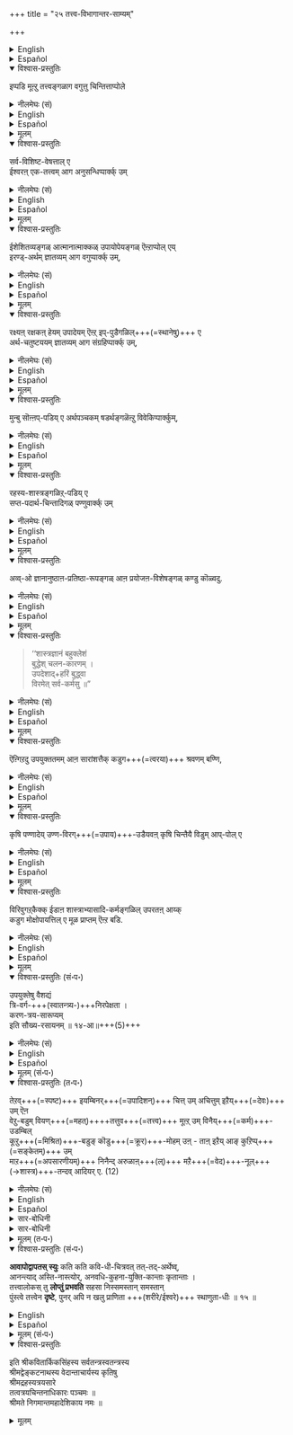 +++
title = "२५ तत्त्व-विभागान्तर-साम्यम्"

+++
<details><summary>English</summary>

OTHER CLASSIFICATIONS OF THE TATVAS OR ‘REALS':
</details>

<details><summary>Español</summary>

OTHER CLASSIFICATIONS OF THE TATVAS OR ‘REALS':
</details>

<details open><summary>विश्वास-प्रस्तुतिः</summary>

इप्पडि मूऩ्ऱु तत्त्वङ्गळाग वगुत्तु चिन्तित्ताप्पोले  
</details>

<details><summary>नीलमेघः (सं)</summary>

इत्थं त्रीणि तत्त्वानीति विभज्य चिन्तयताम् इव
</details>

<details><summary>English</summary>

Here we have classified the Tattvas into three.  
</details>

<details><summary>Español</summary>

Here we have classified the Tattvas into three.  
</details>

<details><summary>मूलम्</summary>

इप्पडि मूऩ्ऱु तत्त्वङ्गळाग वगुत्तु चिन्तित्ताप्पोले  
</details>

<details open><summary>विश्वास-प्रस्तुतिः</summary>

सर्व-विशिष्ट-वेषत्ताल् ए  
ईश्वरऩ् एक-तत्त्वम् आग अनुसन्धिप्पार्क्क् उम्  
</details>

<details><summary>नीलमेघः (सं)</summary>

सर्व-विशिष्ट-वेषेणेश्वर एकं तत्त्वम् इत्य् अनुसंदधताम्, 
</details>

<details><summary>English</summary>

So also some consider Iśvara 48 the only real or Tattva,  
because all other reals are His attributes.  
</details>

<details><summary>Español</summary>

So also some consider Iśvara 48 the only real or Tattva,  
because all other reals are His attributes.  
</details>

<details><summary>मूलम्</summary>

सर्वविशिष्टवेषत्ताले ईश्वरऩ् एकतत्त्वमाग अनुसन्धिप्पार्क्कुम्  
</details>

<details open><summary>विश्वास-प्रस्तुतिः</summary>

ईशेशितव्यङ्गळ् आत्मानात्माक्कळ् उपायोपेयङ्गळ् ऎऩ्ऱाप्पोल् एय्  
इरण्ड्-अर्थम् ज्ञातव्यम् आग वगुप्पार्क्क् उम्,  
</details>

<details><summary>नीलमेघः (सं)</summary>

ईशेशितव्ये, आत्मानात्मानौ, उपायोपेयौ  
इत्य्-एवं-रीत्या ऽर्थ-द्वयं ज्ञातव्यतया विभजमानानाम्  

</details>

<details><summary>English</summary>

Some have classified the tattvas into two as follows:  
The ruler and the ruled;  
the self and the non-self;  
the means and the end (upāya and upeya ).
</details>

<details><summary>Español</summary>

Some have classified the tattvas into two as follows:  
The ruler and the ruled;  
the self and the non-self;  
the means and the end (upāya and upeya ).
</details>

<details><summary>मूलम्</summary>

ईशेशितव्यङ्गळ् आत्मानात्माक्कळ् उपायोपेयङ्गळॆऩ्ऱाप्पोलेय् इरण्डर्थम् ज्ञातव्यमाग वगुप्पार्क्कुम्,  
</details>

<details open><summary>विश्वास-प्रस्तुतिः</summary>

रक्ष्यऩ् रक्षकऩ् हेयम् उपादेयम् ऎऩ्ऱ् इप्-पुडैगळिल्+++(=स्थानेषु)+++ ए  
अर्थ-चतुष्टययम् ज्ञातव्यम् आग संग्रहिप्पार्क्क् उम्,  
</details>

<details><summary>नीलमेघः (सं)</summary>

रक्ष्यो रक्षको, हेयम् उपादेयं चेत्य् एवं-प्रकारैर् अर्थ-चतुष्टयं ज्ञातव्यत्वेन संगृह्णानानाम्,
</details>

<details><summary>English</summary>

Some classify what should be known into four :  
the Saviour and that which is to be saved;  
that which should be rejected and that which should be accepted. 
</details>

<details><summary>Español</summary>

Some classify what should be known into four :  
the Saviour and that which is to be saved;  
that which should be rejected and that which should be accepted. 
</details>

<details><summary>मूलम्</summary>

रक्ष्यऩ् रक्षकऩ् हेयमुपादेय मॆऩ्ऱिप्पुडैगळिले अर्थचतुष्टययम् ज्ञातव्यमाग संग्रहिप्पार्क्कुम्,  
</details>

<details open><summary>विश्वास-प्रस्तुतिः</summary>

मुन्बु सॊऩ्ऩप्-पडिय् ए अर्थपञ्चकम् षडर्थङ्गळॆऩ्ऱु विवेकिप्पार्क्कुम्,  
</details>

<details><summary>नीलमेघः (सं)</summary>

पूर्वोक्तरीत्याऽर्थ-पञ्चकम् इति अर्थषट्कम् इति विवेचयताम्, 
</details>

<details><summary>English</summary>

Others classify what should be known under five heads  
as pointed out before  
and others into six. 
</details>

<details><summary>Español</summary>

Others classify what should be known under five heads  
as pointed out before  
and others into six. 
</details>

<details><summary>मूलम्</summary>

मुन्बु सॊऩ्ऩप्पडिये अर्थपञ्चकम् षडर्थङ्गळॆऩ्ऱु विवेकिप्पार्क्कुम्,  
</details>

<details open><summary>विश्वास-प्रस्तुतिः</summary>

रहस्य-शास्त्रङ्गळिऱ्-‌पडिय् ए  
सप्त-पदार्थ-चिन्तादिगळ् पण्णुवार्क्क् उम्  
</details>

<details><summary>नीलमेघः (सं)</summary>

रहस्य-शास्त्रोक्त-रीत्या सप्त-पदार्थी-चिन्तादिकं कुर्वाणानां च  
</details>

<details><summary>English</summary>

In the Rahasyaśāstras, what should be known is stated to be seven. 
</details>

<details><summary>Español</summary>

In the Rahasyaśāstras, what should be known is stated to be seven. 
</details>

<details><summary>मूलम्</summary>

रहस्यशास्त्रङ्गळिऱ्‌पडिये सप्तपदार्थचिन्तादिगळ् पण्णुवार्क्कुम्  
</details>

<details open><summary>विश्वास-प्रस्तुतिः</summary>

अव्व्-ओ ज्ञानानुष्ठाऩ-प्रतिष्ठा-रूपङ्गळ् आऩ प्रयोजऩ-विशेषङ्गळ् कण्डु कॊळ्वदु.  
</details>

<details><summary>नीलमेघः (सं)</summary>

तत्-तज्-ज्ञानानुष्ठान-प्रतिष्ठा-रूपाः प्रयोजन-विशेषा द्रष्टव्याः । 
</details>

<details><summary>English</summary>

To all those who think in those varied ways,  
there are respective advantages  
accruing to the strengthening of their knowledge and their daily observances.
</details>

<details><summary>Español</summary>

To all those who think in those varied ways,  
there are respective advantages  
accruing to the strengthening of their knowledge and their daily observances.
</details>

<details><summary>मूलम्</summary>

अव्वो ज्ञानानुष्ठानप्रतिष्ठारूपङ्गळाऩ प्रयोजनविशेषङ्गळ् कण्डु कॊळ्वदु.  
</details>

<details open><summary>विश्वास-प्रस्तुतिः</summary>

> ‘‘शास्त्रज्ञानं बहुक्लेशं  
बुद्धेश् चलन-कारणम् ।  
उपदेशाद्+हरिं बुद्ध्वा  
विरमेत् सर्व-कर्मसु ॥” 
</details>

<details><summary>नीलमेघः (सं)</summary>

> ‘‘शास्त्रज्ञानं बहुक्लेशं  
बुद्धेश् चलन-कारणम् ।  
उपदेशाद्+हरिं बुद्ध्वा  
विरमेत् सर्व-कर्मसु ॥” 

</details>

<details><summary>English</summary>

What is said in the following śloka , is of course true:

"A knowledge of the śāstras  
can be obtained only with the greatest difficulty.  
Further it may unsettle the mind.  
Therefore having obtained a knowledge of Hari  
from the teaching of the guru,  
a man should cease from all such activities." 

This does not mean that one should make no attempt to learn the śāstras. 
</details>

<details><summary>Español</summary>

What is said in the following śloka , is of course true:

"A knowledge of the śāstras  
can be obtained only with the greatest difficulty.  
Further it may unsettle the mind.  
Therefore having obtained a knowledge of Hari  
from the teaching of the guru,  
a man should cease from all such activities." 

This does not mean that one should make no attempt to learn the śāstras. 
</details>

<details><summary>मूलम्</summary>

‘‘शास्त्रज्ञानं बहुक्लेशं बुद्धेश्चलनकारणम् । उपदेशाद्धरिं बुद्ध्वा विरमेत्सर्वकर्मसु ॥” 
</details>

<details open><summary>विश्वास-प्रस्तुतिः</summary>

ऎऩ्गिऱदु उपयुक्ततमम् आऩ सारांशत्तैक् कडुग+++(=त्वरया)+++ श्रवणम् बण्णि, 
</details>

<details><summary>नीलमेघः (सं)</summary>

इत्य् उक्तिः,  
उपयुक्ततमं सारांशं तूर्णं श्रुत्वा  
</details>

<details><summary>English</summary>

It only means that one should learn what is most important as quickly as possible 
</details>

<details><summary>Español</summary>

It only means that one should learn what is most important as quickly as possible 
</details>

<details><summary>मूलम्</summary>

ऎऩ्गिऱदु उपयुक्ततममाऩ सारांशत्तैक् कडुग श्रवणम्बण्णि, 
</details>

<details open><summary>विश्वास-प्रस्तुतिः</summary>

कृषि पण्णादेय् उण्ण-विरग्+++(=उपाय)+++-उडैयवऩ् कृषि चिन्तैयै विडुम् आप्-पोल् ए
</details>

<details><summary>नीलमेघः (सं)</summary>

कृषिम् अन्तरैव भोक्तुम् उपायम् उपेयिवान्  
कृषिचिन्तां यथा त्यजति 
</details>

<details><summary>English</summary>

The man who has enough to eat without tilling the soil  
would never think of tilling it. 

(So also without wasting time over what is unimportant,  
we should, as soon as possible, adopt the means prescribed for mokṣa,)
</details>

<details><summary>Español</summary>

The man who has enough to eat without tilling the soil  
would never think of tilling it. 

(So also without wasting time over what is unimportant,  
we should, as soon as possible, adopt the means prescribed for mokṣa,)
</details>

<details><summary>मूलम्</summary>

कृषि पण्णादेयुण्णविरगुडैयवऩ् कृषि चिन्तैयै विडुमाप्पोले
</details>

<details open><summary>विश्वास-प्रस्तुतिः</summary>

विरिवुगऱ्‌कैक्क् ईडाऩ शास्त्राभ्यासादि-कर्मङ्गळिल् उपरतऩ् आय्क्  
कडुग मोक्षोपायत्तिल् ए मूळ प्राप्तम् ऎऩ्ऱ बडि.  
</details>

<details><summary>नीलमेघः (सं)</summary>

तथा विस्तरेणाभ्यसनार्ह-शास्त्राभ्यासादि-कर्मभ्य 
उपरतेन  
झट् इति मोक्षोपाये प्रवर्तितव्यम् इत्येतत्-परा । 
</details>

<details><summary>English</summary>

and proceed at once to adopt the means learnt therefrom for attaining mokṣa ,  
without spending too much time over elaborate treatises,  
which might cause delay in the adoption of the means. 
</details>

<details><summary>Español</summary>

and proceed at once to adopt the means learnt therefrom for attaining mokṣa ,  
without spending too much time over elaborate treatises,  
which might cause delay in the adoption of the means. 
</details>

<details><summary>मूलम्</summary>

विरिवुगऱ्‌कैक्कीडाऩ शास्त्राभ्यासादिकर्मङ्गळिल् उपरतनाय्क् कडुग मोक्षोपायत्तिले मूळ प्राप्तमॆऩ्ऱबडि.  
</details>

<details open><summary>विश्वास-प्रस्तुतिः (सं॰प॰)</summary>

उपयुक्तेषु वैशद्यं  
त्रि-वर्ग-+++(स्वातन्त्र्य-)+++निरपेक्षता ।  
करण-त्रय-सारूप्यम्  
इति सौख्य-रसायनम् ॥  १४-आ॥+++(5)+++
</details>

<details><summary>नीलमेघः (सं)</summary>

उपयुक्तेषु वैशद्यं  
त्रि-वर्ग-+++(स्वातन्त्र्य-)+++निरपेक्षता ।  
करण-त्रय-सारूप्यम्  
इति सौख्य-रसायनम् ॥  १४-आ॥+++(5)+++
</details>

<details><summary>English</summary>

A clear knowledge of what is useful,  
indifference to the three ends (dharma, artha, and kama)  
and being one in thought, word and deed -  
these constitute the elixir of happiness.
</details>

<details><summary>Español</summary>

A clear knowledge of what is useful,  
indifference to the three ends (dharma, artha, and kama)  
and being one in thought, word and deed -  
these constitute the elixir of happiness.
</details>

<details><summary>मूलम् (सं॰प॰)</summary>

उपयुक्तेषु वैशद्यं त्रिवर्गनिरपेक्षता ।  
करणत्रयसारूप्यमिति सौख्यरसायनम् ॥  १४-आ॥
</details>

<details open><summary>विश्वास-प्रस्तुतिः (त॰प॰)</summary>

तेऱव्+++(=स्पष्ट)+++ इयम्बिनर्+++(=उपादिशन्)+++ चित्त् उम् अचित्तुम् इऱैय्+++(=देवः)+++ उम् ऎऩ  
वेऱु-बडुम् वियण्+++(=महत्)++++तत्तुव+++(=तत्त्व)+++ मूऩ्ऱ् उम् विनैय्+++(=कर्म)+++-उडम्बिल्  
कूऱु+++(=मिश्रित)+++-बडुङ् कॊडु+++(=क्रूर)+++-मोहम् उऩ् - ताऩ् इऱैय् आङ् कुऱिप्प्+++(=सङ्केतम्)+++ उम्  
माऱ+++(=अपसारणीयम्)+++ निनैन्द् अरुळाऩ्+++(ल्)+++ मऱै+++(=वेद)+++-नूल्+++(→शास्त्र)+++-तन्दव् आदियर् ए. (12)
</details>

<details><summary>नीलमेघः (सं)</summary>

(अधिकारार्थसंग्राहकगाथा)  
( गाथा )  
दृढ-प्रतिष्ठितं यथा स्यात् तथोपदिदिशुः  
चिच् चाचिच्च स्वामी चेति  
विभिन्नानि विस्मयनीयानि तत्त्वानि त्रीणि,  
कर्ममय-देहे भवन् क्रूर-मोहः,  

> "अहं स्वामी"ति बुद्धिश् च निवर्तेताम्  

इति विचिन्त्य  
कृपया वेद-शास्त्र-प्रदा आद्याः ॥

[[५१]]
</details>

<details><summary>English</summary>

Our ancient ācāryas  
who gave as the essence of the Veda have,  
out of compassion (for us),  
taught us clearly all about the three wonderful and varied tattvas,  
cit, acit and Iśvara  
in order to remove, from our minds,  
the cruel delusion in regard to the body  
arising from karma and  
the notion that we are independent (of the Lord).
</details>

<details><summary>Español</summary>

Our ancient ācāryas  
who gave as the essence of the Veda have,  
out of compassion (for us),  
taught us clearly all about the three wonderful and varied tattvas,  
cit, acit and Iśvara  
in order to remove, from our minds,  
the cruel delusion in regard to the body  
arising from karma and  
the notion that we are independent (of the Lord).
</details>

<details><summary>सार-बोधिनी</summary>

शिष्यबुद्धिसौकर्यार्थम् कीऴ्च् चॊऩ्ऩ अधिकारार्थत्तैप्  
पाट्टाल् ए संग्रहिक्किऱार्  
"तेऱ वियम्बिनर्" इत्यादिना ।  
मऱैनूल्दन्दवादियरे.  
मऱै वेदमागिऱ, नूल् - शास्त्रत्तै, तन्द - उपदेशित्तवर्गळाऩ, आदियर् - पूर्वर्, पूर्वाचार्यर्गळॆऩ्ऱबडि.  
अरुळाल् - कृपैयाल्, ख्यातिलाभपूजापेक्षैयऩ्ऱिक्के केवलकृपैयाले ऎऩ्ऱबडि.  

इदऱ्‌कु "तेऱवियम्बिनर्" ऎन्बद् ओड् अन्वयम्.  
"ऎदऱ्‌कागव्" ऎऩ्ऩिल्?  
**विनैय्-उडम्बिल्** - कर्मत्ताले वन्द देहत्तिल्,  
**कूऱुबडुम्** - सेर्न्दुवरुम्,  
कॊडु मोहमुम् - नरकावहमाऩ आत्मभ्रममुम्,  
**तानिऱैयाङ्गुऱिप्पुम्** - ताने स्वतन्त्रनागलामॆऩ्ऱ ऎण्णमुम्,  
इङ्गु अनीश्वरवादरुचियुम् विवक्षितम्.  
**माऱ निनैन्दु** - नमक्कुत् तीरवेण्डुमॆऩ्ऱु निनैत्तु,  
सित्तुमसित्तुमिऱैयुमॆऩ वेऱुबडुम् - चेतनतत्त्वम्, अचेतनतत्त्वम्,  
शेषियाऩ ईश्वरतत्त्वमॆऩ्ऱु भिन्नभिन्नमाऩ,  
वियऩ्ऱत्तुवमूऩ्ऱुम् - विस्मयनीयमाऩ तत्त्वत्रयत्तैयुम्,  
तेऱ – अतिमन्दबुद्धिकळाऩ नामुम् संशयविपर्ययमऱ तॆळियुम्बडि,  
इयम्बिनर् - उपदेशित्तार्गळॆऩ्ऱ पडि.  

इदनाल् विशदमाऩ तम्मुडैय तत्त्वत्रयज्ञानम्  
‘‘उपदेशाद्धरिं बुध्वा’’ ऎऩ्गिऱबडि  
शास्त्राभ्यासप्रयासमऩ्ऱिक्क् ए  
केवलाचार्योपदेशत्तालेय् ए वन्दद्  
ऎऩ्ऱु सूचितम्.  
</details>

<details><summary>सार-बोधिनी</summary>

इप्पडि तत्त्वत्रयत्तैयुम् तेऱवियम्बिनर् -  
संशयविपर्ययमऱत् तॆळियुम्बडिय् उपदेशित्तार्गळ् ऎऩ्ऩप्पोम् ओ?  
इत्तत्त्वत्रयनिश्चयत्तालिप्पोदुळ्ळ मतान्तरङ्गळा लुण्डाऩ संशयादिकळ् पोनालुम् भाविकळाऩ विचित्रङ्गळाऩ सिद्धान्ताभासङ्गळाल् पुनरपि संशयादिकळुण्डागक्कूडुमागैयालिन्द तत्त्वनिरूपणम् निरर्थकमागादो वॆऩ्गिऱ शंकैयै हृदि निधाय इन्द तत्त्वत्रयचिन्तनमे उत्तरकालभाविसंशयादिकळुक्कुम् निवर्तकमॆऩ्ऱु समाधानमरुळिच्चॆय्गिऱार् आवापोद्वापतस्स्युरिति । तत्तदर्थेषु – अव्वो पदार्थ विषयत्तिल्, अस्तिनास्त्योः – अस्ति ऎऩ्गिऱ व्यवहारत्तुक्कुम् नास्ति ऎऩ्गिऱ व्यवहारत्तुक्कुम्. आनन्त्यात् – अनन्तत्वमुण्डागैयाल्. आवापोद्वापतः – आवापो नाम स्वीकारः । उद्वापः – त्यागः, तस्मात् । अदावदु नैयायिकऩ् समवायमुण्डॆऩ्ऱु व्यवहरिप्पदाल् अवनालदु स्वीकरिक्कप्पडुगिऱदु. इल्लैयॆऩ्ऱु व्यवहरिप्पदाल् वेदान्तिकळालदु त्यजिक्कप्पडुगिऱदु. वेदान्तिकळाल् सत्वरजस्तमस्सुक्कळिल् शास्त्रत्तिल् अस्ति ऎऩ्गिऱ व्यवहारमिरुप्पदालवैगळ् स्वीकरिक्कप्पडुगिऱदुगळ्. नैयायिकर्गळालदु त्यजिक्कप्पडुगिऱदु. इप्पडिये इतरपदार्थङ्गळिलुङ् गण्डुगॊळ्वदु. इप्पडियॊरुवनङ्गीकरित्त समवायत्तैयुम् मऱ्ऱॊरु वनङ्गीकरित्त सत्वादिकळैयुम् इऩ्ऩुम् सिलवऱ्ऱैयुङ् गूट्टिनाल् भिन्नभिन्नसिद्धान्तङ्गळाग मुडियुमॆऩ्ऱबडि. अदिल् दृष्टान्तमरुळिच्चॆय्गिऱार् कविधीचित्रवत् इति । कविगळुडैय बुद्धिचातुर्यत्ताले सॆय्यप्पट्ट चित्रकाव्यम् पोले, अदावदु भारतत्तिल् सॊल्लप्पट्ट शकुन्तलोपाख्यानत्तै मात्तिरम् स्वीकरित्तु अदिलिल्लाद अभिज्ञानदानदुर्वासऋष्यागमनशापप्रदानादिकळाऩ सिल अपूर्वार्थङ्गळैयुम् कूट्टि सॆय्यप्पट्ट शाकुन्तलादिविचित्रकाव्यम् पोले ऎऩ्ऱबडि. कतिकति कृतान्ताः – अनेकसिद्धान्ताः, स्युः – उण्डागक्कूडुम्. संभावनायां लिङ् । आनालन्द सिद्धान्तङ्गळ् आवापोद्वापङ्गळाले कल्पितङ्गळागैयाल् बुद्धिमान्गळुक्कु अदिलादरमुण्डागादेयॆऩ्ऩ अवैगळै विशेषिप्पिक्किऱार् अनवधिकुहनायुक्तिकान्ता इति । अनवधि – ऎल्लैयिल्लाद, कुहना – वञ्चनै, तत्संबन्धिकळाऩ युक्तिकळाले, कान्ताः – समीचीनयुक्तियुक्तङ्गळ्बोल् भासिक्किऱ ऎऩ्ऱबडि. इदनालन्द सिद्धान्तङ्गळ् आवापोद्वापकल्पितङ्गळानबोदिलुम् विचित्रयुक्तियुक्तङ्गळागैयाल् बुद्धिमान्गळुक्कुमवैगळ् कदाचिदादरणीयङ्गळागलामॆऩ्ऱदायिऱ्ऱु. इप्पडि आवापोद्वापत्तालनेकसिद्धान्तङ्गळ् संभावितमानालदनालिप्पॊऴुदु पण्णिऩ तत्त्वनिश्चयत्तुक्कु बाधकम् वारादोवॆऩ्ऩ, इन्द तत्त्वनिश्चयमे भाविसिद्धान्तङ्गळुक्कॆल्लाम् निवर्तकमामॆऩ्गिऱार् तत्त्वालोकस्त्वित्यादिना । निस्समः – समशब्द मधिकत्तुक्कुमुपलक्षणम्. समाभ्यधिकरहितमाऩ वॆऩ्ऱबडि. तत्त्वालोकः – ‘‘भोक्ता भोग्यं प्रेरितारञ्च मत्वा’’ ऎऩ्गिऱ श्रुतिसिद्धमाऩ तत्त्वविषयकमाऩ तत्त्वालोकम् यथार्थज्ञानम्. तु ऎन्बदाल् श्रुतिजन्यमाऩ इन्द तत्त्वज्ञानत्तिनुडैय भाविसर्वविरोधिनिवर्तकत्वरूपवैलक्षण्यम् सॊल्लप्पडुगिऱदु. ताऩ् समस्ताऩ् – आपाततो रम्यङ्गळाऩ अन्द सर्वसिद्धान्तङ्गळैयुम्, सहसा लोप्तुं – ज्ञानान्तरव्यवधानमऩ्ऱिक्के निवर्तिप्पिक्क, प्रभवति – समर्थमागिऱदु. ऒरुवनुक्कु शास्त्रपरामर्शत्ताले प्रमात्मकमाऩ तत्त्वनिश्चयम् पिऱन्दाल् अवनुक्कु पिन्बुण्डागुम् मतान्तरङ्गळाले कलक्कमे उण्डागादॆऩ्ऱु करुत्तु. उक्तार्थत्तै अर्थान्तरन्यासत्ताले दृढीकरिक्किऱार् पुंस्त्वेत्यादिना । ऒरुवनाले ‘‘स्थाणुर्वा पुरुषो वा" ऎऩ्गिऱ संशयोत्तरं ‘‘पुरुषत्वव्याप्यकरादिमाऩ्’’ ऎऩ्गिऱ विशेषदर्शनत्ताले पुंस्त्वमानदु साक्षात्करिक्कप्पट्टालवनुक्कु विशेषादर्शनरूप अदावदु सामान्यदर्शनरूपसंशयविपर्ययसामग्रीनाशात् स्थाणुतादिः – स्थाणुत्वरूपकोट्यन्तरम्. पुनरपि न प्राणिता खलु – भासिक्कादऩ्ऱो? इङ्गु स्थाणुतैक्कुप् प्राणनम् संशयविपर्ययादिकळिल् भानम्. आदिपदत्ताल् शिलास्तंभत्वादिकळ् विवक्षितङ्गळ्. ‘‘स्थाणुताधीः’’ ऎऩ्गिऱ पाठत्तिल् पुंस्त्वदर्शनम् वन्दाल् स्थाणुत्वविषयबुद्धियुण्डागादॆऩ्ऱु सरसमाग अर्थसिद्धियुमुण्डु. इप्पडि लोकसिद्धार्थान्तरन्यासम्बोल् शास्त्रसिद्धार्थान्तरन्यासमुमिङ्गु द्योतितमागिऱदु. अदावदु जगत्कारणमाऩ ब्रह्म पुरुषसूक्तादिप्रसिद्धपरमपुरुषना? स्थाणुर्वा? अदावदु रुद्रना? ऎऩ्गिऱ संशयानन्तरं ऒरुवनुक्कु अबाधितप्रमाणङ्गळैक्कॊण्डु जगत्कारणत्तुक्कु पुंस्त्वमानदु अदावदु परमपुरुषत्वमानदु साक्षात्कारतुल्यमाऩ निश्चयत्ताले विषयीकृतमानालवनुक्कु जगत्कारणत्तिल् (स्थाणुतादिः) रुद्रत्व चतुर्मुखत्वादिकळ् भासिक्कादऩ्ऱोवॆऩ्ऱु. इङ्गु इन्द अर्थान्तरन्यासम् नाटकङ्गळिल् उत्तराङ्कार्थसूचकमाऩ ‘‘अङ्कान्तपात्रैरङ्कास्यमुत्तराङ्कार्थसूचनं’’ ऎऩ्ऱु सॊल्लप्पट्ट अङ्कास्यम्बोल् उत्तराधिकारार्थनिर्णयत्तिऱ्‌कु सूचकमायुमागिऱदु.   
</details>

<details><summary>मूलम् (त॰प॰)</summary>

तेऱवियम्बिनर् सित्तुमसित्तुमिऱैयुमॆऩ  
वेऱुबडुम् वियऩ्ऱत्तुवमूऩ्ऱुम् विनैयुडम्बिल्  
कूऱुबडुङ् गॊडुमोगमुऩ् दानिऱैयाङ्गुऱिप्पुम्  
माऱ निनैन्दरुळाऩ् मऱैनूल्दन्द वादियरे. (12)
</details>

<details open><summary>विश्वास-प्रस्तुतिः (सं॰प॰)</summary>

**आवापोद्वापतस् स्युः** कति कति कवि-धी-चित्रवत् तत्-तद्-अर्थेष्व्,  
आनन्त्याद् अस्ति-नास्त्योर्, अनवधि-कुहना-युक्ति-कान्ताः कृतान्ताः ।  
तत्त्वालोकस् तु **लोप्तुं प्रभवति** सहसा निस्समस्तान् समस्तान्  
पुंस्त्वे तत्त्वेन **दृष्टे**, पुनर् अपि न खलु प्राणिता +++(शरीरे/ईश्वरे)+++ स्थाणुता-धीः ॥ १५ ॥
</details>

<details><summary>English</summary>

By the addition of a point here  
and the omission of a point there,  
there are countless systems of thought,  
each appearing beautiful with fallacious arguments  
owing to the endless differences due to 'is' and 'is not'.  
These are indeed as numerous as the poems  
composed by the imagination of poets  
(some omitting an incident  
and others inventing an incident and so forth).  
Notwithstanding this,  
the unparalleled vision of the truth (about the tattvas) will make them all vanish at once into thin air.  
When the man is seen in reality,  
the delusion that ~~he is an animal or~~ a log of wood, sthāṇu vanishes at once.  

So also when, with the help of the pramāṇas, Puruṣottama is ascertained as the Supreme Deity,  
the delusion that Rudra (Sthāṇu) or any other is the Supreme Deity is at once dispelled.
</details>

<details><summary>Español</summary>

By the addition of a point here  
and the omission of a point there,  
there are countless systems of thought,  
each appearing beautiful with fallacious arguments  
owing to the endless differences due to 'is' and 'is not'.  
These are indeed as numerous as the poems  
composed by the imagination of poets  
(some omitting an incident  
and others inventing an incident and so forth).  
Notwithstanding this,  
the unparalleled vision of the truth (about the tattvas) will make them all vanish at once into thin air.  
When the man is seen in reality,  
the delusion that ~~he is an animal or~~ a log of wood, sthāṇu vanishes at once.  

So also when, with the help of the pramāṇas, Puruṣottama is ascertained as the Supreme Deity,  
the delusion that Rudra (Sthāṇu) or any other is the Supreme Deity is at once dispelled.
</details>

<details><summary>मूलम् (सं॰प॰)</summary>

आवापोद्वापतस्स्युः कतिकति कविधीचित्रवत्ततदर्थेष्व्  
आनन्त्यादस्तिनास्त्योरनवधिकुहनायुक्तिकान्ताः कृतान्ताः ।  
तत्त्वालोकस्तु लोप्तुं प्रभवति सहसा निस्समस्तान् समस्तान्  
पुंस्त्वे तत्त्वेन दृष्टे पुनरपि न खलु प्राणिता (स्थाणुतादिः) स्थाणुताधीः ॥ १५ ॥
</details>

<details open><summary>विश्वास-प्रस्तुतिः</summary>

इति श्रीकवितार्किकसिंहस्य सर्वतन्त्रस्वतन्त्रस्य  
श्रीमद्वेङ्कटनाथस्य वेदान्ताचार्यस्य कृतिषु  
श्रीमद्रहस्यत्रयसारे  
तत्वत्रयचिन्तनाधिकारः पञ्चमः ॥  
श्रीमते निगमान्तमहादेशिकाय नमः ॥
</details>

<details><summary>मूलम्</summary>

इति श्रीकवितार्किकसिंहस्य सर्वतन्त्रस्वतन्त्रस्य  
श्रीमद्वेङ्कटनाथस्य वेदान्ताचार्यस्य कृतिषु  
श्रीमद्रहस्यत्रयसारे  
तत्वत्रयचिन्तनाधिकारः पञ्चमः ॥  
श्रीमते निगमान्तमहादेशिकाय नमः ॥
</details>

